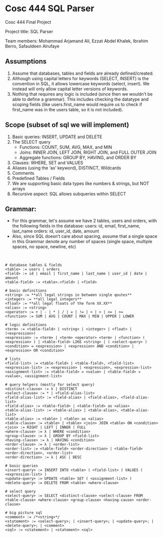 # Cosc 444 SQL Parser

Cosc 444 Final Project

Project title: SQL Parser

Team members: Mohammad Arjamand Ali, Ezzat Abdel Khalek, Ibrahim Berro, Safauldeen Alrufaye

## Assumptions
1. Assume that databases, tables and fields are already defined/created.
2. Although using capital letters for keywords (SELECT, INSERT) is the convention in SQL, it allows lowercase keywords (select, insert). We instead will only allow capital letter versions of keywords.
3. Nothing that requires any logic is included (since then we wouldn’t be able to define a grammar). This includes checking the datatype and scoping fields (like users.first_name would require us to check if first_name was in the users table, so it is not included).

## Scope (subset of sql we will implement)
1. Basic queries: INSERT, UPDATE and DELETE
2. The SELECT query
    - Functions: COUNT, SUM, AVG, MAX, and MIN
    - Joins:  INNER JOIN, LEFT JOIN, RIGHT JOIN, and FULL OUTER JOIN
    - Aggregate functions: GROUP BY, HAVING, and ORDER BY
3. Clauses: WHERE, SET and VALUES
4. Aliases (using the ‘as’ keyword), DISTINCT, Wildcards
5. Comments
6. Predefined Tables / Fields
7. We are supporting basic data types like numbers & strings, but NOT arrays
8. Recursive aspect: SQL allows subqueries within SELECT

## Grammar:
* For this grammar, let's assume we have 2 tables, users and orders, with the following fields in the database:
users: id, email, first_name, last_name
orders: id, user_id, date, amount
* Also, since SQL doesn’t care about spacing, assume that a single space in this Grammar denote any number of spaces (single space, multiple spaces, no space, newline, etc)

<br>

```
# database tables & fields
<table> := users | orders
<field> := id | email | first_name | last_name | user_id | date | amount
<table-field> := <table>.<field> | <field>

# basic definitions
<string> := **all legal strings in between single qoutes**
<integer> := **all legal integers**
<float> := **all legal floats of the form XX.XX**
<alias> := <string>
<operator> := + | - | * | / | = | != | < | > | <= | >= 
<function> := SUM | AVG | COUNT | MAX | MIN | UPPER | LOWER

# logic definitions
<term> := <table-field> | <string> | <integer> | <float> | (<expression>)
<expression> := <term> | <term> <operator> <term> | <function> ( <expression> ) | <table-field> LIKE <string> | ( <select-query> )
<condition> = <expression> | <expression> AND <condition> | <expression> OR <condition>

# lists
<field-list> := <table-field> | <table-field>, <field-list>
<expression-list> := <expression> | <expression>, <expression-list>
<assignment-list> := <table-field> = <value> | <table-field> = <value>, <assignment-list>

# query helpers (mostly for select query)
<distinct-clause> := λ | DISTINCT
<select-clause> := * | <field-alias-list>
<field-alias-list> := <field-alias> | <field-alias>, <field-alias-list>
<field-alias> := <table-field> | <table-field> as <alias>
<table-alias-list> := <table-alias> | <table-alias>, <table-alias-list>
<table-alias> := <table> | <table> as <alias>
<table-clause> := <table> | <table> <join> JOIN <table> ON <condition>
<join> := RIGHT | LEFT | INNER | FULL
<where-clause> := λ | WHERE <condition>
<group-clause> := λ | GROUP BY <field-list>
<having-clause> := λ | HAVING <condition>
<order-clause> := λ | <order-list>
<order-list> := <table-field> <order-direction> | <table-field> <order-direction>, <order-list>
<order-direction> := λ | ASC | DESC

# basic queries
<insert-query> := INSERT INTO <table> ( <field-list> ) VALUES ( <expression-list> )
<update-query> := UPDATE <table> SET ( <assignment-list> )
<delete-query> := DELETE FROM <table> <where-clause>

# select query
<select-query> := SELECT <distinct-clause> <select-clause> FROM <table-clause> <where-clause> <group-clause> <having-cause> <order-clause>

# big picture sql
<comment> := /*<string>*/
<statement> := <select-query>; | <insert-query>; | <update-query>; | <delete-query>; | <comment>
<sql> := <statement> | <statement> <sql>

```



